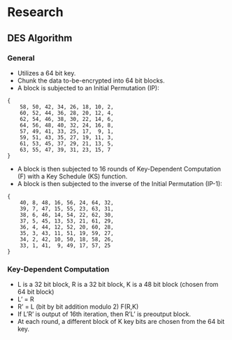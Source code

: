 # Research

## DES Algorithm

### General

- Utilizes a 64 bit key.
- Chunk the data to-be-encrypted into 64 bit blocks.
- A block is subjected to an Initial Permutation (IP):

```
{
    58, 50, 42, 34, 26, 18, 10, 2, 
    60, 52, 44, 36, 28, 20, 12, 4, 
    62, 54, 46, 38, 30, 22, 14, 6, 
    64, 56, 48, 40, 32, 24, 16, 8, 
    57, 49, 41, 33, 25, 17,  9, 1, 
    59, 51, 43, 35, 27, 19, 11, 3, 
    61, 53, 45, 37, 29, 21, 13, 5, 
    63, 55, 47, 39, 31, 23, 15, 7
}
```

- A block is then subjected to 16 rounds of Key-Dependent Computation (F) with a Key Schedule (KS) function.
- A block is then subjected to the inverse of the Initial Permutation (IP-1):

```
{
    40, 8, 48, 16, 56, 24, 64, 32, 
    39, 7, 47, 15, 55, 23, 63, 31, 
    38, 6, 46, 14, 54, 22, 62, 30, 
    37, 5, 45, 13, 53, 21, 61, 29, 
    36, 4, 44, 12, 52, 20, 60, 28, 
    35, 3, 43, 11, 51, 19, 59, 27, 
    34, 2, 42, 10, 50, 18, 58, 26, 
    33, 1, 41,  9, 49, 17, 57, 25
}
```

### Key-Dependent Computation

- L is a 32 bit block, R is a 32 bit block, K is a 48 bit block (chosen from 64 bit block)
- L’ = R
- R’ = L (bit by bit addition modulo 2) F(R,K)
- If L’R’ is output of 16th iteration, then R’L’ is preoutput block.
- At each round, a different block of K key bits are chosen from the 64 bit key.
